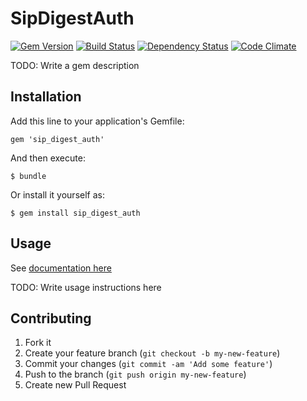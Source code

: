 # SipDigestAuth

[![Gem Version](https://badge.fury.io/rb/sip_digest_auth.png)](http://badge.fury.io/rb/sip_digest_auth)
[![Build Status](https://travis-ci.org/AmoebaLabs/sip_digest_auth.png?branch=master)](https://travis-ci.org/AmoebaLabs/sip_digest_auth)
[![Dependency Status](https://gemnasium.com/AmoebaLabs/sip_digest_auth.png)](https://gemnasium.com/AmoebaLabs/sip_digest_auth)
[![Code Climate](https://codeclimate.com/github/AmoebaLabs/sip_digest_auth.png)](https://codeclimate.com/github/AmoebaLabs/sip_digest_auth)

TODO: Write a gem description

## Installation

Add this line to your application's Gemfile:

    gem 'sip_digest_auth'

And then execute:

    $ bundle

Or install it yourself as:

    $ gem install sip_digest_auth

## Usage

See [documentation here](http://documentup.com/AmoebaLabs/sip_digest_auth)

TODO: Write usage instructions here

## Contributing

1. Fork it
2. Create your feature branch (`git checkout -b my-new-feature`)
3. Commit your changes (`git commit -am 'Add some feature'`)
4. Push to the branch (`git push origin my-new-feature`)
5. Create new Pull Request
